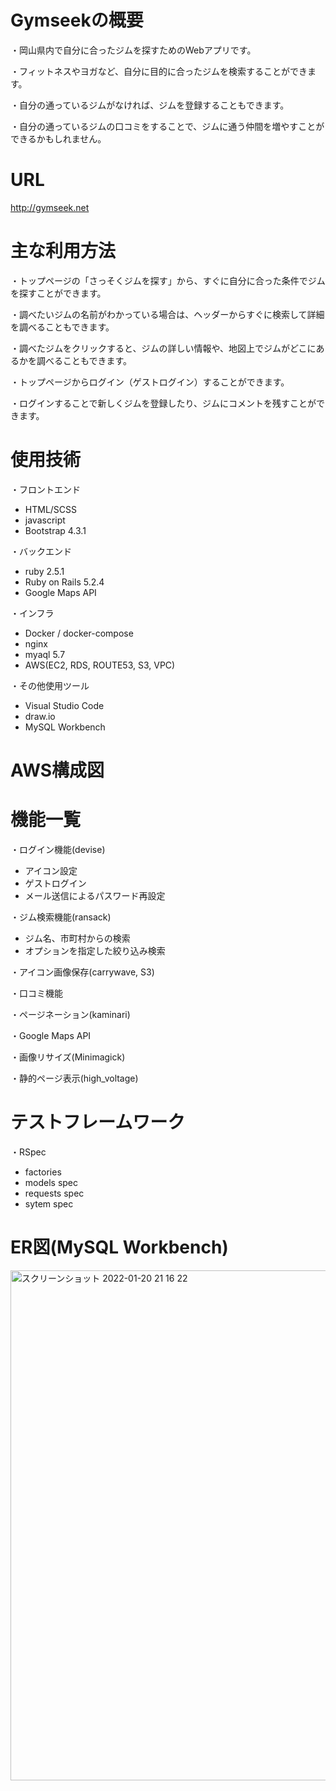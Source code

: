 # Gymseekの概要

・岡山県内で自分に合ったジムを探すためのWebアプリです。

・フィットネスやヨガなど、自分に目的に合ったジムを検索することができます。

・自分の通っているジムがなければ、ジムを登録することもできます。

・自分の通っているジムの口コミをすることで、ジムに通う仲間を増やすことができるかもしれません。

# URL

http://gymseek.net

# 主な利用方法

・トップページの「さっそくジムを探す」から、すぐに自分に合った条件でジムを探すことができます。

・調べたいジムの名前がわかっている場合は、ヘッダーからすぐに検索して詳細を調べることもできます。

・調べたジムをクリックすると、ジムの詳しい情報や、地図上でジムがどこにあるかを調べることもできます。

・トップページからログイン（ゲストログイン）することができます。

・ログインすることで新しくジムを登録したり、ジムにコメントを残すことができます。

# 使用技術

・フロントエンド
  - HTML/SCSS
  - javascript
  - Bootstrap 4.3.1

・バックエンド
  - ruby 2.5.1
  - Ruby on Rails 5.2.4
  - Google Maps API

・インフラ
  - Docker / docker-compose
  - nginx
  - myaql 5.7
  - AWS(EC2, RDS, ROUTE53, S3, VPC)

・その他使用ツール
  - Visual Studio Code
  - draw.io
  - MySQL Workbench

# AWS構成図

# 機能一覧

・ログイン機能(devise)
  - アイコン設定
  - ゲストログイン
  - メール送信によるパスワード再設定

・ジム検索機能(ransack)
  - ジム名、市町村からの検索
  - オプションを指定した絞り込み検索

・アイコン画像保存(carrywave, S3)

・口コミ機能

・ページネーション(kaminari)

・Google Maps API

・画像リサイズ(Minimagick)

・静的ページ表示(high_voltage)

# テストフレームワーク

・RSpec
  - factories
  - models spec
  - requests spec
  - sytem spec

# ER図(MySQL Workbench)
<img width="816" alt="スクリーンショット 2022-01-20 21 16 22" src="https://user-images.githubusercontent.com/86691510/150338687-680c0c81-3592-4abc-99ca-e28319f2efcd.png">
